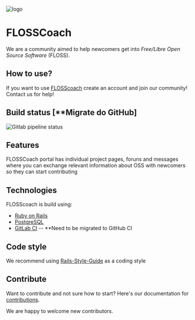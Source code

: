 ![logo](https://github.com/flosscoach/flosscoach/raw/master/app/assets/images/flosscoach-logo.png) 
# FLOSSCoach
We are a community aimed to help newcomers get into
*Free/Libre Open Source Software* (FLOSS). 

## How to use?
If you want to use [FLOSScoach](http://www.flosscoach.com) create an account and join our community! Contact us for help!

## Build status [**Migrate do GitHub]
![Gitlab pipeline status](https://img.shields.io/gitlab/pipeline/flosscoach/flosscoach.svg) 

## Features
FLOSSCoach portal has individual project pages, foruns and messages where you can exchange relevant information about OSS with newcomers so they can start contributing
## Technologies
FLOSScoach is build using:

- [Ruby on Rails](https://github.com/rails/rails)
- [PostgreSQL](https://www.postgresql.org/)
- [GitLab CI](https://about.gitlab.com/product/continuous-integration/) -- **Need to be migrated to GitHub CI

## Code style
We recommend using [Rails-Style-Guide](https://github.com/rubocop-hq/rails-style-guide) as a coding style

## Contribute
Want to contribute and not sure how to start? Here's our documentation for [contributions](https://github.com/flosscoach/flosscoach/blob/master/contribute.md).

We are happy to welcome new contributors.


